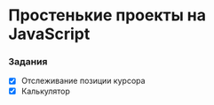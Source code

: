# Простенькие проекты на JavaScript

### Задания
- [X] Отслеживание позиции курсора
- [X] Калькулятор
